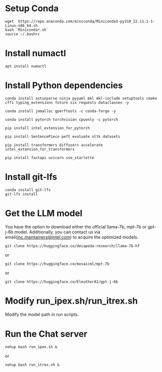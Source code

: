 # Setup Conda
```shell
wget  https://repo.anaconda.com/miniconda/Miniconda3-py310_22.11.1-1-Linux-x86_64.sh
bash `Miniconda*.sh`
source ~/.bashrc
```

# Install numactl
```shell
apt install numactl
```

# Install Python dependencies
```shell
conda install astunparse ninja pyyaml mkl mkl-include setuptools cmake cffi typing_extensions future six requests dataclasses -y

conda install jemalloc gperftools -c conda-forge -y

conda install pytorch torchvision cpuonly -c pytorch

pip install intel_extension_for_pytorch

pip install SentencePiece peft evaluate nltk datasets

pip install transformers diffusers accelerate intel_extension_for_transformers

pip install fastapi uvicorn sse_starlette
```

# Install git-lfs
```shell
conda install git-lfs
git-lfs install
```

# Get the LLM model
You have the option to download either the official llama-7b, mpt-7b or gpt-j-6b model. Additionally, you can contact us via email(inc.maintainers@intel.com) to acquire the optimized models.
```shell
git clone https://huggingface.co/decapoda-research/llama-7b-hf
```
or

```shell
git clone https://huggingface.co/mosaicml/mpt-7b
```
or

```shell
git clone https://huggingface.co/EleutherAI/gpt-j-6b
```

# Modify run_ipex.sh/run_itrex.sh
Modify the model path in run scripts.

# Run the Chat server
```shell
nohup bash run_ipex.sh &
```

or 

```shell
nohup bash run_itrex.sh &
```